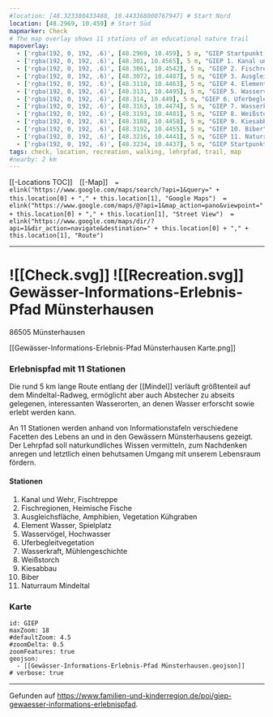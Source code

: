 ```yaml
---
#location: [48.323380433488, 10.443368000767947] # Start Nord
location: [48.2969, 10.459] # Start Süd
mapmarker: Check
# The map overlay shows 11 stations of an educational nature trail
mapoverlay:
  - ['rgba(192, 0, 192, .6)', [48.2969, 10.459], 5 m, "GIEP Startpunkt Süd"]
  - ['rgba(192, 0, 192, .6)', [48.301, 10.4565], 5 m, "GIEP 1. Kanal und Wehr, Fischtreppe"]
  - ['rgba(192, 0, 192, .6)', [48.3061, 10.4542], 5 m, "GIEP 2. Fischregionen, Heimische Fische"]
  - ['rgba(192, 0, 192, .6)', [48.3072, 10.4487], 5 m, "GIEP 3. Ausgleichsfläche, Amphibien, Vegetation Kühgraben"]
  - ['rgba(192, 0, 192, .6)', [48.3118, 10.4463], 5 m, "GIEP 4. Element Wasser, Spielplatz"]
  - ['rgba(192, 0, 192, .6)', [48.3131, 10.4495], 5 m, "GIEP 5. Wasservögel, Hochwasser"]
  - ['rgba(192, 0, 192, .6)', [48.314, 10.449], 5 m, "GIEP 6. Uferbegleitvegetation"]
  - ['rgba(192, 0, 192, .6)', [48.3163, 10.4474], 5 m, "GIEP 7. Wasserkraft, Mühlengeschichte"]
  - ['rgba(192, 0, 192, .6)', [48.3193, 10.4481], 5 m, "GIEP 8. Weißstorch"]
  - ['rgba(192, 0, 192, .6)', [48.3188, 10.4458], 5 m, "GIEP 9. Kiesabbau"]
  - ['rgba(192, 0, 192, .6)', [48.3192, 10.4455], 5 m, "GIEP 10. Biber"]
  - ['rgba(192, 0, 192, .6)', [48.3216, 10.4441], 5 m, "GIEP 11. Naturraum Mindeltal"]
  - ['rgba(192, 0, 192, .6)', [48.3234, 10.4437], 5 m, "GIEP Startpunkt Nord"]
tags: check, location, recreation, walking, lehrpfad, trail, map
#nearby: 2 km
---
```


[[-Locations TOC]] [[-Map]] `= elink("https://www.google.com/maps/search/?api=1&query=" + this.location[0] + "," + this.location[1], "Google Maps")` `= elink("https://www.google.com/maps/@?api=1&map_action=pano&viewpoint=" + this.location[0] + "," + this.location[1], "Street View")` `= elink("https://www.google.com/maps/dir/?api=1&dir_action=navigate&destination=" + this.location[0] + "," + this.location[1], "Route")`

---

# ![[Check.svg]] ![[Recreation.svg]] Gewässer-Informations-Erlebnis-Pfad Münsterhausen

86505 Münsterhausen

[[Gewässer-Informations-Erlebnis-Pfad Münsterhausen Karte.png]]

### Erlebnispfad mit 11 Stationen

Die rund 5 km lange Route entlang der [[Mindel]] verläuft größtenteil auf dem Mindeltal-Radweg, ermöglicht aber auch Abstecher zu abseits gelegenen, interessanten Wasserorten, an denen Wasser erforscht sowie erlebt werden kann.  
  
An 11 Stationen werden anhand von Informationstafeln verschiedene Facetten des Lebens an und in den Gewässern Münsterhausens gezeigt. Der Lehrpfad soll naturkundliches Wissen vermitteln, zum Nachdenken anregen und letztlich einen behutsamen Umgang mit unserem Lebensraum fördern.

#### Stationen

1. Kanal und Wehr, Fischtreppe
2. Fischregionen, Heimische Fische
3. Ausgleichsfläche, Amphibien, Vegetation Kühgraben
4. Element Wasser, Spielplatz
5. Wasservögel, Hochwasser
6. Uferbegleitvegetation
7. Wasserkraft, Mühlengeschichte
8. Weißstorch
9. Kiesabbau
10. Biber
11. Naturraum Mindeltal

### Karte

```leaflet
id: GIEP
maxZoom: 18
#defaultZoom: 4.5
#zoomDelta: 0.5
zoomFeatures: true
geojson: 
  - [[Gewässer-Informations-Erlebnis-Pfad Münsterhausen.geojson]]
# verbose: true
```

---

Gefunden auf <https://www.familien-und-kinderregion.de/poi/giep-gewaesser-informations-erlebnispfad>.
